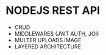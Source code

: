 # NODEJS REST API

- CRUD 
- MIDDLEWARES (JWT AUTH, JOI)
- MULTER UPLOADS IMAGE
- LAYERED ARCHITECTURE

